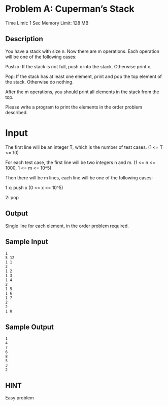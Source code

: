 # Problem A: Cuperman’s Stack

Time Limit: 1 Sec  Memory Limit: 128 MB

## Description

You have a stack with size n. Now there are m operations. Each operation will be one of the following cases:

Push x: If the stack is not full, push x into the stack. Otherwise print x.

Pop: If the stack has at least one element, print and pop the top element of the stack. Otherwise do nothing.

After the m operations, you should print all elements in the stack from the top.

Please write a program to print the elements in the order problem described.

# Input

The first line will be an integer T, which is the number of test cases. (1 <= T <= 10)

For each test case, the first line will be two integers n and m. (1 <= n <= 1000, 1 <= m <= 10^5)

Then there will be m lines, each line will be one of the following cases:

1 x: push x (0 <= x <= 10^5)

2: pop

## Output

Single line for each element, in the order problem required.

## Sample Input

```
1
5 12
1 1
2
1 2
1 3
1 4
2
1 5
1 6
1 7
2
2
1 8
```

## Sample Output

```
1
4
7
6
8
5
3
2
```

## HINT

Easy problem
